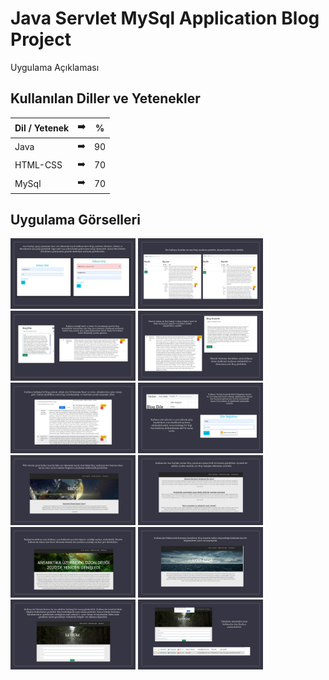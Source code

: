 # Java Servlet MySql Application Blog Project

Uygulama Açıklaması



## Kullanılan Diller ve Yetenekler



| Dil / Yetenek | :arrow_right: | % |
| ------------- |:-------------:|:-------------:|
| Java | :arrow_right: | 90 |
| HTML-CSS | :arrow_right: | 70 |
| MySql | :arrow_right: | 70 |




## Uygulama Görselleri



<p>

<a href="https://github.com/demetkochan/Java-Servlet-MySql-Application-Blog-Project/blob/main/images/2.foto.jpg" target="_blank">
<img src="https://github.com/demetkochan/Java-Servlet-MySql-Application-Blog-Project/blob/main/images/2.foto.jpg" width="200" style="max-width:100%;"></a>

<a href="https://github.com/demetkochan/Java-Servlet-MySql-Application-Blog-Project/blob/main/images/3.foto.jpg" target="_blank">
<img src="https://github.com/demetkochan/Java-Servlet-MySql-Application-Blog-Project/blob/main/images/3.foto.jpg" width="200" style="max-width:100%;"></a>
  
<a href="https://github.com/demetkochan/Java-Servlet-MySql-Application-Blog-Project/blob/main/images/4.foto.jpg" target="_blank">
<img src="https://github.com/demetkochan/Java-Servlet-MySql-Application-Blog-Project/blob/main/images/4.foto.jpg" width="200" style="max-width:100%;"></a>
  
<a href="https://github.com/demetkochan/Java-Servlet-MySql-Application-Blog-Project/blob/main/images/5.foto.jpg" target="_blank">
<img src="https://github.com/demetkochan/Java-Servlet-MySql-Application-Blog-Project/blob/main/images/5.foto.jpg" width="200" style="max-width:100%;"></a>
  
<a href="https://github.com/demetkochan/Java-Servlet-MySql-Application-Blog-Project/blob/main/images/6.foto.jpg" target="_blank">
<img src="https://github.com/demetkochan/Java-Servlet-MySql-Application-Blog-Project/blob/main/images/6.foto.jpg" width="200" style="max-width:100%;"></a>
  
<a href="https://github.com/demetkochan/Java-Servlet-MySql-Application-Blog-Project/blob/main/images/7.foto.jpg" target="_blank">
<img src="https://github.com/demetkochan/Java-Servlet-MySql-Application-Blog-Project/blob/main/images/7.foto.jpg" width="200" style="max-width:100%;"></a>
  
<a href="https://github.com/demetkochan/Java-Servlet-MySql-Application-Blog-Project/blob/main/images/8.foto.jpg" target="_blank">
<img src="https://github.com/demetkochan/Java-Servlet-MySql-Application-Blog-Project/blob/main/images/8.foto.jpg" width="200" style="max-width:100%;"></a>
  
<a href="https://github.com/demetkochan/Java-Servlet-MySql-Application-Blog-Project/blob/main/images/9.foto.jpg" target="_blank">
<img src="https://github.com/demetkochan/Java-Servlet-MySql-Application-Blog-Project/blob/main/images/9.foto.jpg" width="200" style="max-width:100%;"></a>
  
<a href="https://github.com/demetkochan/Java-Servlet-MySql-Application-Blog-Project/blob/main/images/10.foto.jpg" target="_blank">
<img src="https://github.com/demetkochan/Java-Servlet-MySql-Application-Blog-Project/blob/main/images/10.foto.jpg" width="200" style="max-width:100%;"></a>
  
<a href="https://github.com/demetkochan/Java-Servlet-MySql-Application-Blog-Project/blob/main/images/11.foto.jpg" target="_blank">
<img src="https://github.com/demetkochan/Java-Servlet-MySql-Application-Blog-Project/blob/main/images/11.foto.jpg" width="200" style="max-width:100%;"></a>

<a href="https://github.com/demetkochan/Java-Servlet-MySql-Application-Blog-Project/blob/main/images/12.foto.jpg" target="_blank">
<img src="https://github.com/demetkochan/Java-Servlet-MySql-Application-Blog-Project/blob/main/images/12.foto.jpg" width="200" style="max-width:100%;"></a>
  
<a href="https://github.com/demetkochan/Java-Servlet-MySql-Application-Blog-Project/blob/main/images/13.foto.jpg" target="_blank">
<img src="https://github.com/demetkochan/Java-Servlet-MySql-Application-Blog-Project/blob/main/images/13.foto.jpg" width="200" style="max-width:100%;"></a>
</p>
